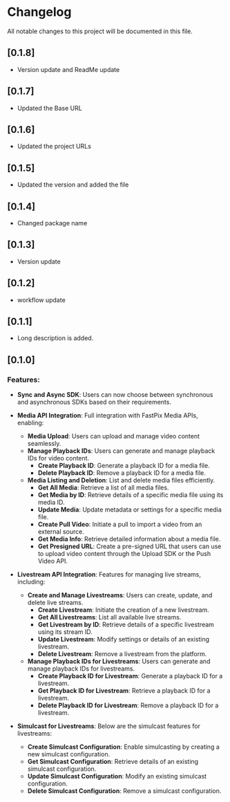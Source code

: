# Changelog

All notable changes to this project will be documented in this file.

## [0.1.8]
- Version update and ReadMe update

## [0.1.7]
- Updated the Base URL

## [0.1.6]
- Updated the project URLs

## [0.1.5]
- Updated the version and added the file

## [0.1.4]
- Changed package name

## [0.1.3]
- Version update

## [0.1.2]
- workflow update

## [0.1.1]

- Long description is added.

## [0.1.0]

### Features:

- **Sync and Async SDK**: Users can now choose between synchronous and asynchronous SDKs based on their requirements.
- **Media API Integration**: Full integration with FastPix Media APIs, enabling:
  - **Media Upload**: Users can upload and manage video content seamlessly.
  - **Manage Playback IDs**: Users can generate and manage playback IDs for video content.
    - **Create Playback ID**: Generate a playback ID for a media file.
    - **Delete Playback ID**: Remove a playback ID for a media file.
  - **Media Listing and Deletion**: List and delete media files efficiently.
    - **Get All Media**: Retrieve a list of all media files.
    - **Get Media by ID**: Retrieve details of a specific media file using its media ID.
    - **Update Media**: Update metadata or settings for a specific media file.
    - **Create Pull Video**: Initiate a pull to import a video from an external source.
    - **Get Media Info**: Retrieve detailed information about a media file.
     - **Get Presigned URL**: Create a pre-signed URL that users can use to upload video content through the Upload SDK or the Push Video API.

- **Livestream API Integration**: Features for managing live streams, including:
  - **Create and Manage Livestreams**: Users can create, update, and delete live streams.
    - **Create Livestream**: Initiate the creation of a new livestream.
    - **Get All Livestreams**: List all available live streams.
    - **Get Livestream by ID**: Retrieve details of a specific livestream using its stream ID.
    - **Update Livestream**: Modify settings or details of an existing livestream.
    - **Delete Livestream**: Remove a livestream from the platform.
  - **Manage Playback IDs for Livestreams**: Users can generate and manage playback IDs for livestreams.
    - **Create Playback ID for Livestream**: Generate a playback ID for a livestream.
    - **Get Playback ID for Livestream**: Retrieve a playback ID for a livestream.
    - **Delete Playback ID for Livestream**: Remove a playback ID for a livestream.

- **Simulcast for Livestreams**: Below are the simulcast features for livestreams:
  - **Create Simulcast Configuration**: Enable simulcasting by creating a new simulcast configuration.
  - **Get Simulcast Configuration**: Retrieve details of an existing simulcast configuration.
  - **Update Simulcast Configuration**: Modify an existing simulcast configuration.
  - **Delete Simulcast Configuration**: Remove a simulcast configuration.
